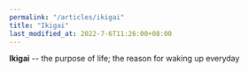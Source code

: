 ```yaml
---
permalink: "/articles/ikigai"
title: "Ikigai"
last_modified_at: 2022-7-6T11:26:00+08:00
---
```


<b>Ikigai</b> -- the purpose of life; the reason for waking up everyday
